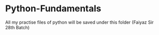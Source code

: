 # Python-Fundamentals
All my practise files of python will be saved under this folder (Faiyaz Sir 28th Batch)
